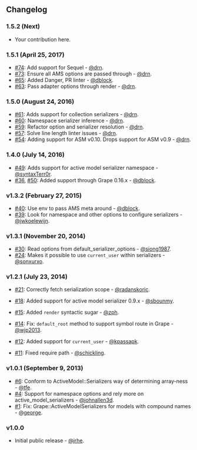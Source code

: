 ## Changelog

### 1.5.2 (Next)

* Your contribution here.

### 1.5.1 (April 25, 2017)

* [#74](https://github.com/ruby-grape/grape-active_model_serializers/pull/74): Add support for Sequel - [@drn](https://github.com/drn).
* [#73](https://github.com/ruby-grape/grape-active_model_serializers/pull/73): Ensure all AMS options are passed through - [@drn](https://github.com/drn).
* [#65](https://github.com/ruby-grape/grape-active_model_serializers/pull/65): Added Danger, PR linter - [@dblock](https://github.com/dblock).
* [#63](https://github.com/ruby-grape/grape-active_model_serializers/pull/63): Pass adapter options through render - [@drn](https://github.com/drn).

### 1.5.0 (August 24, 2016)

* [#61](https://github.com/ruby-grape/grape-active_model_serializers/pull/61): Adds support for collection serializers - [@drn](https://github.com/drn).
* [#60](https://github.com/ruby-grape/grape-active_model_serializers/pull/60): Namespace serializer inference - [@drn](https://github.com/drn).
* [#59](https://github.com/ruby-grape/grape-active_model_serializers/pull/59): Refactor option and serializer resolution - [@drn](https://github.com/drn).
* [#57](https://github.com/ruby-grape/grape-active_model_serializers/pull/57): Solve line length linter issues - [@drn](https://github.com/drn).
* [#54](https://github.com/ruby-grape/grape-active_model_serializers/pull/54): Adding support for ASM v0.10. Drops support for ASM v0.9 - [@drn](https://github.com/drn).

### 1.4.0 (July 14, 2016)

* [#49](https://github.com/ruby-grape/grape-active_model_serializers/pull/49): Adds support for active model serializer namespace - [@syntaxTerr0r](https://github.com/syntaxTerr0r).
* [#36](https://github.com/ruby-grape/grape-active_model_serializers/pull/36), [#50](https://github.com/jrhe/grape-active_model_serializers/pull/50): Added support through Grape 0.16.x - [@dblock](https://github.com/dblock).

### v1.3.2 (February 27, 2015)

* [#40](https://github.com/ruby-grape/grape-active_model_serializers/pull/40): Use env to pass AMS meta around - [@dblock](https://github.com/dblock).
* [#39](https://github.com/ruby-grape/grape-active_model_serializers/pull/39): Look for namespace and other options to configure serializers - [@jwkoelewijn](https://github.com/jwkoelewijn).

### v1.3.1 (November 20, 2014)

* [#30](https://github.com/ruby-grape/grape-active_model_serializers/pull/30): Read options from default_serializer_options - [@siong1987](https://github.com/siong1987).
* [#24](https://github.com/ruby-grape/grape-active_model_serializers/pull/24): Makes it possible to use `current_user` within serializers - [@sonxurxo](https://github.com/sonxurxo).

### v1.2.1 (July 23, 2014)

* [#21](https://github.com/ruby-grape/grape-active_model_serializers/pull/21): Correctly fetch serialization scope - [@radanskoric](https://github.com/radanskoric).
* [#18](https://github.com/ruby-grape/grape-active_model_serializers/pull/18): Added support for active model serializer 0.9.x - [@sbounmy](https://github.com/sbounmy).

* [#15](https://github.com/ruby-grape/grape-active_model_serializers/pull/15): Added `render` syntactic sugar - [@zph](https://github.com/zph).
* [#14](https://github.com/ruby-grape/grape-active_model_serializers/pull/14): Fix: `default_root` method to support symbol route in Grape - [@wjp2013](https://github.com/wjp2013).
* [#12](https://github.com/ruby-grape/grape-active_model_serializers/pull/12): Added support for `current_user` - [@kpassapk](https://github.com/kpassapk).
* [#11](https://github.com/ruby-grape/grape-active_model_serializers/pull/11): Fixed require path - [@schickling](https://github.com/schickling).

### v1.0.1 (September 9, 2013)

* [#6](https://github.com/ruby-grape/grape-active_model_serializers/pull/6): Conform to ActiveModel::Serializers way of determining array-ness - [@tfe](https://github.com/tfe).
* [#4](https://github.com/ruby-grape/grape-active_model_serializers/pull/4): Support for namespace options and rely more on active_model_serializers - [@johnallen3d](https://github.com/johnallen3d).
* [#1](https://github.com/ruby-grape/grape-active_model_serializers/pull/1): Fix: Grape::ActiveModelSerializers for models with compound names - [@george](https://github.com/george).

### v1.0.0

* Initial public release - [@jrhe](https://github.com/jrhe).
